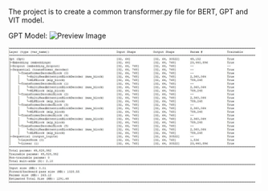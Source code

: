 The project is to create a common transformer.py file for BERT, GPT and VIT model.

GPT Model:
![Preview Image]("https://github.com/saurabhmangal/ERA_late_submissions/blob/main/S17/gpt.jpg") 


<img src="https://github.com/saurabhmangal/ERA_late_submissions/blob/main/S17/gpt.JPG" alt="alt text">
